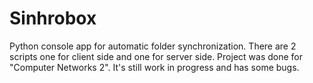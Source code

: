# Sinhrobox
Python console app for automatic folder synchronization. There are 2 scripts one for client side and one for server side. Project was done for "Computer Networks 2". It's still work in progress and has some bugs. 
